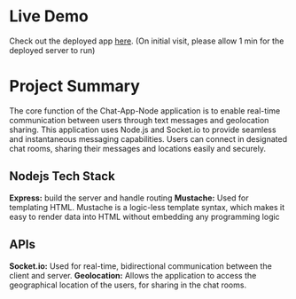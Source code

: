 # Live Demo

Check out the deployed app [here](https://talktide-pctz.onrender.com).
(On initial visit, please allow 1 min for the deployed server to run)

# Project Summary

The core function of the Chat-App-Node application is to enable real-time communication between users through text messages and geolocation sharing. This application uses Node.js and Socket.io to provide seamless and instantaneous messaging capabilities. Users can connect in designated chat rooms, sharing their messages and locations easily and securely.

## Nodejs Tech Stack

**Express:** build the server and handle routing
**Mustache:** Used for templating HTML. Mustache is a logic-less template syntax, which makes it easy to render data into HTML without embedding any programming logic

## APIs

**Socket.io:** Used for real-time, bidirectional communication between the client and server.
**Geolocation:** Allows the application to access the geographical location of the users, for sharing in the chat rooms.
